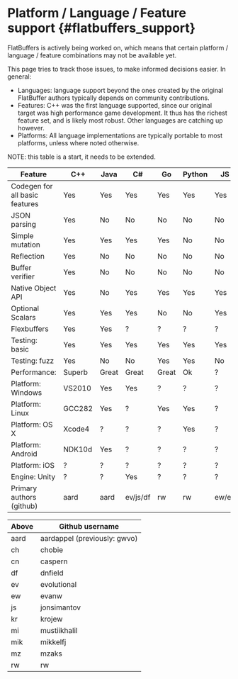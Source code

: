Platform / Language / Feature support {#flatbuffers_support}
=====================================

FlatBuffers is actively being worked on, which means that certain platform /
language / feature combinations may not be available yet.

This page tries to track those issues, to make informed decisions easier.
In general:

* Languages: language support beyond the ones created by the original
  FlatBuffer authors typically depends on community contributions.
* Features: C++ was the first language supported, since our original
  target was high performance game development. It thus has the richest
  feature set, and is likely most robust. Other languages are catching up
  however.
* Platforms: All language implementations are typically portable to most
  platforms, unless where noted otherwise.

NOTE: this table is a start, it needs to be extended.

Feature                        | C++    | Java  | C#       | Go    | Python | JS    | TS  | C      | PHP | Dart    | Lobster | Rust   | Swift
------------------------------ | ------ | ----- | -------- | ----- | ------ | ----- | --- | ------ | --- | ------- | ------- | ------ | ------
Codegen for all basic features | Yes    | Yes   | Yes      | Yes   | Yes    | Yes   | Yes | Yes    | WiP | Yes     | Yes     | Yes    | Yes
JSON parsing                   | Yes    | No    | No       | No    | No     | No    | No  | Yes    | No  | No      | Yes     | No     | No
Simple mutation                | Yes    | Yes   | Yes      | Yes   | No     | No    | No  | No     | No  | No      | No      | No     | Yes
Reflection                     | Yes    | No    | No       | No    | No     | No    | No  | Basic  | No  | No      | No      | No     | No
Buffer verifier                | Yes    | No    | No       | No    | No     | No    | No  | Yes    | No  | No      | No      | No     | No
Native Object API              | Yes    | No    | Yes      | Yes   | Yes    | Yes   | Yes | No     | No  | Yes     | No      | No     | No
Optional Scalars               | Yes    | Yes   | Yes      | No    | No     | Yes   | Yes | Yes    | No  | No      | Yes     | Yes    | Yes
Flexbuffers                    | Yes    | Yes   | ?        | ?     | ?      | ?     | ?   | ?      | ?   | ?       | ?       | Yes    | ?
Testing: basic                 | Yes    | Yes   | Yes      | Yes   | Yes    | Yes   | Yes | Yes    | ?   | Yes     | Yes     | Yes    | Yes
Testing: fuzz                  | Yes    | No    | No       | Yes   | Yes    | No    | No  | No     | ?   | No      | No      | Yes    | No
Performance:                   | Superb | Great | Great    | Great | Ok     | ?     | ?   | Superb | ?   | ?       | Great   | Superb | Great
Platform: Windows              | VS2010 | Yes   | Yes      | ?     | ?      | ?     | Yes | VS2010 | ?   | Yes     | Yes     | Yes    | No
Platform: Linux                | GCC282 | Yes   | ?        | Yes   | Yes    | ?     | Yes | Yes    | ?   | Yes     | Yes     | Yes    | Yes
Platform: OS X                 | Xcode4 | ?     | ?        | ?     | Yes    | ?     | Yes | Yes    | ?   | Yes     | Yes     | Yes    | Yes
Platform: Android              | NDK10d | Yes   | ?        | ?     | ?      | ?     | ?   | ?      | ?   | Flutter | Yes     | ?      | No
Platform: iOS                  | ?      | ?     | ?        | ?     | ?      | ?     | ?   | ?      | ?   | Flutter | Yes     | ?      | Yes
Engine: Unity                  | ?      | ?     | Yes      | ?     | ?      | ?     | ?   | ?      | ?   | ?       | No      | ?      | No
Primary authors (github)       | aard   | aard  | ev/js/df | rw    | rw     | ew/ev | kr  | mik    | ch  | df      | aard    | rw/cn  | mi/mz

Above | Github username
----- | -----------------------------
aard  | aardappel (previously: gwvo)
ch    | chobie
cn    | caspern
df    | dnfield
ev    | evolutional
ew    | evanw
js    | jonsimantov
kr    | krojew
mi    | mustiikhalil
mik   | mikkelfj
mz    | mzaks
rw    | rw

<br>
